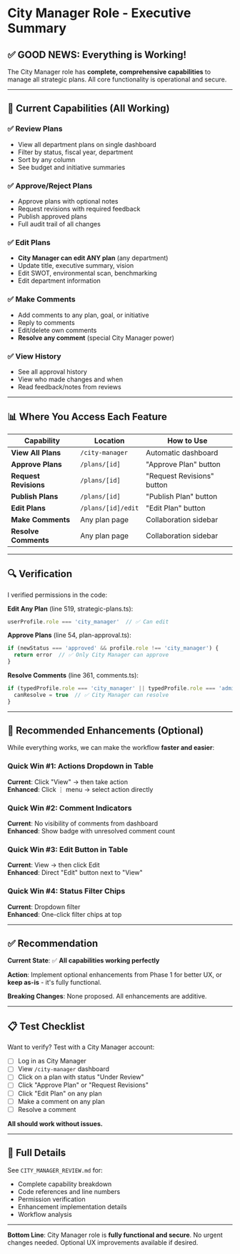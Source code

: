 # City Manager Role - Executive Summary

## ✅ **GOOD NEWS: Everything is Working!**

The City Manager role has **complete, comprehensive capabilities** to manage all strategic plans. All core functionality is operational and secure.

---

## 🎯 Current Capabilities (All Working)

### ✅ **Review Plans**
- View all department plans on single dashboard
- Filter by status, fiscal year, department
- Sort by any column
- See budget and initiative summaries

### ✅ **Approve/Reject Plans**
- Approve plans with optional notes
- Request revisions with required feedback
- Publish approved plans
- Full audit trail of all changes

### ✅ **Edit Plans**
- **City Manager can edit ANY plan** (any department)
- Update title, executive summary, vision
- Edit SWOT, environmental scan, benchmarking
- Edit department information

### ✅ **Make Comments**
- Add comments to any plan, goal, or initiative
- Reply to comments
- Edit/delete own comments
- **Resolve any comment** (special City Manager power)

### ✅ **View History**
- See all approval history
- View who made changes and when
- Read feedback/notes from reviews

---

## 📊 Where You Access Each Feature

| Capability | Location | How to Use |
|---|---|---|
| **View All Plans** | `/city-manager` | Automatic dashboard |
| **Approve Plans** | `/plans/[id]` | "Approve Plan" button |
| **Request Revisions** | `/plans/[id]` | "Request Revisions" button |
| **Publish Plans** | `/plans/[id]` | "Publish Plan" button |
| **Edit Plans** | `/plans/[id]/edit` | "Edit Plan" button |
| **Make Comments** | Any plan page | Collaboration sidebar |
| **Resolve Comments** | Any plan page | Collaboration sidebar |

---

## 🔍 Verification

I verified permissions in the code:

**Edit Any Plan** (line 519, strategic-plans.ts):
```typescript
userProfile.role === 'city_manager'  // ✅ Can edit
```

**Approve Plans** (line 54, plan-approval.ts):
```typescript
if (newStatus === 'approved' && profile.role !== 'city_manager') {
  return error  // ✅ Only City Manager can approve
}
```

**Resolve Comments** (line 361, comments.ts):
```typescript
if (typedProfile.role === 'city_manager' || typedProfile.role === 'admin') {
  canResolve = true  // ✅ City Manager can resolve
}
```

---

## 🚀 Recommended Enhancements (Optional)

While everything works, we can make the workflow **faster and easier**:

### Quick Win #1: Actions Dropdown in Table
**Current**: Click "View" → then take action  
**Enhanced**: Click ⋮ menu → select action directly

### Quick Win #2: Comment Indicators
**Current**: No visibility of comments from dashboard  
**Enhanced**: Show badge with unresolved comment count

### Quick Win #3: Edit Button in Table
**Current**: View → then click Edit  
**Enhanced**: Direct "Edit" button next to "View"

### Quick Win #4: Status Filter Chips
**Current**: Dropdown filter  
**Enhanced**: One-click filter chips at top

---

## ✅ Recommendation

**Current State**: ✅ **All capabilities working perfectly**

**Action**: Implement optional enhancements from Phase 1 for better UX, or **keep as-is** - it's fully functional.

**Breaking Changes**: None proposed. All enhancements are additive.

---

## 📋 Test Checklist

Want to verify? Test with a City Manager account:

- [ ] Log in as City Manager
- [ ] View `/city-manager` dashboard
- [ ] Click on a plan with status "Under Review"
- [ ] Click "Approve Plan" or "Request Revisions"
- [ ] Click "Edit Plan" on any plan
- [ ] Make a comment on any plan
- [ ] Resolve a comment

**All should work without issues.**

---

## 📖 Full Details

See `CITY_MANAGER_REVIEW.md` for:
- Complete capability breakdown
- Code references and line numbers
- Permission verification
- Enhancement implementation details
- Workflow analysis

---

**Bottom Line**: City Manager role is **fully functional and secure**. No urgent changes needed. Optional UX improvements available if desired.
